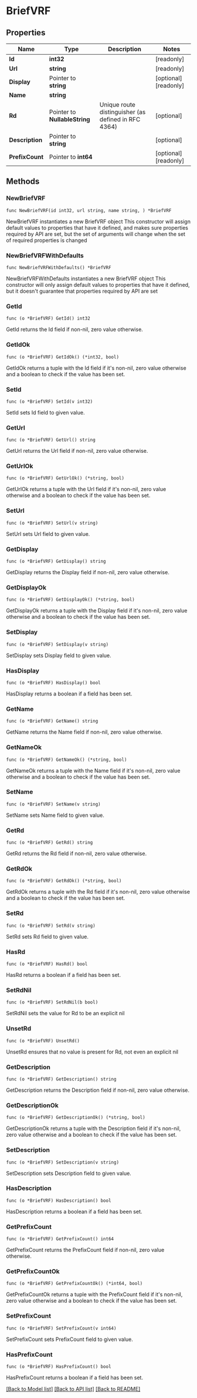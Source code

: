 # BriefVRF

## Properties

Name | Type | Description | Notes
------------ | ------------- | ------------- | -------------
**Id** | **int32** |  | [readonly] 
**Url** | **string** |  | [readonly] 
**Display** | Pointer to **string** |  | [optional] [readonly] 
**Name** | **string** |  | 
**Rd** | Pointer to **NullableString** | Unique route distinguisher (as defined in RFC 4364) | [optional] 
**Description** | Pointer to **string** |  | [optional] 
**PrefixCount** | Pointer to **int64** |  | [optional] [readonly] 

## Methods

### NewBriefVRF

`func NewBriefVRF(id int32, url string, name string, ) *BriefVRF`

NewBriefVRF instantiates a new BriefVRF object
This constructor will assign default values to properties that have it defined,
and makes sure properties required by API are set, but the set of arguments
will change when the set of required properties is changed

### NewBriefVRFWithDefaults

`func NewBriefVRFWithDefaults() *BriefVRF`

NewBriefVRFWithDefaults instantiates a new BriefVRF object
This constructor will only assign default values to properties that have it defined,
but it doesn't guarantee that properties required by API are set

### GetId

`func (o *BriefVRF) GetId() int32`

GetId returns the Id field if non-nil, zero value otherwise.

### GetIdOk

`func (o *BriefVRF) GetIdOk() (*int32, bool)`

GetIdOk returns a tuple with the Id field if it's non-nil, zero value otherwise
and a boolean to check if the value has been set.

### SetId

`func (o *BriefVRF) SetId(v int32)`

SetId sets Id field to given value.


### GetUrl

`func (o *BriefVRF) GetUrl() string`

GetUrl returns the Url field if non-nil, zero value otherwise.

### GetUrlOk

`func (o *BriefVRF) GetUrlOk() (*string, bool)`

GetUrlOk returns a tuple with the Url field if it's non-nil, zero value otherwise
and a boolean to check if the value has been set.

### SetUrl

`func (o *BriefVRF) SetUrl(v string)`

SetUrl sets Url field to given value.


### GetDisplay

`func (o *BriefVRF) GetDisplay() string`

GetDisplay returns the Display field if non-nil, zero value otherwise.

### GetDisplayOk

`func (o *BriefVRF) GetDisplayOk() (*string, bool)`

GetDisplayOk returns a tuple with the Display field if it's non-nil, zero value otherwise
and a boolean to check if the value has been set.

### SetDisplay

`func (o *BriefVRF) SetDisplay(v string)`

SetDisplay sets Display field to given value.

### HasDisplay

`func (o *BriefVRF) HasDisplay() bool`

HasDisplay returns a boolean if a field has been set.

### GetName

`func (o *BriefVRF) GetName() string`

GetName returns the Name field if non-nil, zero value otherwise.

### GetNameOk

`func (o *BriefVRF) GetNameOk() (*string, bool)`

GetNameOk returns a tuple with the Name field if it's non-nil, zero value otherwise
and a boolean to check if the value has been set.

### SetName

`func (o *BriefVRF) SetName(v string)`

SetName sets Name field to given value.


### GetRd

`func (o *BriefVRF) GetRd() string`

GetRd returns the Rd field if non-nil, zero value otherwise.

### GetRdOk

`func (o *BriefVRF) GetRdOk() (*string, bool)`

GetRdOk returns a tuple with the Rd field if it's non-nil, zero value otherwise
and a boolean to check if the value has been set.

### SetRd

`func (o *BriefVRF) SetRd(v string)`

SetRd sets Rd field to given value.

### HasRd

`func (o *BriefVRF) HasRd() bool`

HasRd returns a boolean if a field has been set.

### SetRdNil

`func (o *BriefVRF) SetRdNil(b bool)`

 SetRdNil sets the value for Rd to be an explicit nil

### UnsetRd
`func (o *BriefVRF) UnsetRd()`

UnsetRd ensures that no value is present for Rd, not even an explicit nil
### GetDescription

`func (o *BriefVRF) GetDescription() string`

GetDescription returns the Description field if non-nil, zero value otherwise.

### GetDescriptionOk

`func (o *BriefVRF) GetDescriptionOk() (*string, bool)`

GetDescriptionOk returns a tuple with the Description field if it's non-nil, zero value otherwise
and a boolean to check if the value has been set.

### SetDescription

`func (o *BriefVRF) SetDescription(v string)`

SetDescription sets Description field to given value.

### HasDescription

`func (o *BriefVRF) HasDescription() bool`

HasDescription returns a boolean if a field has been set.

### GetPrefixCount

`func (o *BriefVRF) GetPrefixCount() int64`

GetPrefixCount returns the PrefixCount field if non-nil, zero value otherwise.

### GetPrefixCountOk

`func (o *BriefVRF) GetPrefixCountOk() (*int64, bool)`

GetPrefixCountOk returns a tuple with the PrefixCount field if it's non-nil, zero value otherwise
and a boolean to check if the value has been set.

### SetPrefixCount

`func (o *BriefVRF) SetPrefixCount(v int64)`

SetPrefixCount sets PrefixCount field to given value.

### HasPrefixCount

`func (o *BriefVRF) HasPrefixCount() bool`

HasPrefixCount returns a boolean if a field has been set.


[[Back to Model list]](../README.md#documentation-for-models) [[Back to API list]](../README.md#documentation-for-api-endpoints) [[Back to README]](../README.md)


